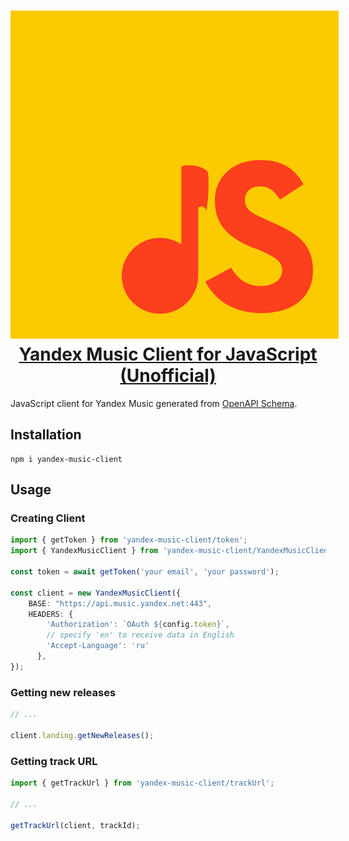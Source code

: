<h1 align="center"><img alt="Yandex Music Client Logo" src="https://raw.githubusercontent.com/acherkashin/yandex-music-open-api/main/lib/assets/js-logo.svg" style="max-width:50rem"><br /><a href="https://www.npmjs.com/package/yandex-music-client">Yandex Music Client for JavaScript (Unofficial)</a></h1>

JavaScript client for Yandex Music generated from [OpenAPI Schema](https://github.com/acherkashin/yandex-music-open-api).


## Installation

```
npm i yandex-music-client
```

## Usage

### Creating Client

```ts
import { getToken } from 'yandex-music-client/token';
import { YandexMusicClient } from 'yandex-music-client/YandexMusicClient'

const token = await getToken('your email', 'your password');

const client = new YandexMusicClient({
    BASE: "https://api.music.yandex.net:443",
    HEADERS: {
        'Authorization': `OAuth ${config.token}`,
        // specify 'en' to receive data in English
        'Accept-Language': 'ru'
      },
});
```

### Getting new releases

```ts
// ...

client.landing.getNewReleases();
```

### Getting track URL

```typescript
import { getTrackUrl } from 'yandex-music-client/trackUrl';
 
// ...

getTrackUrl(client, trackId);
```